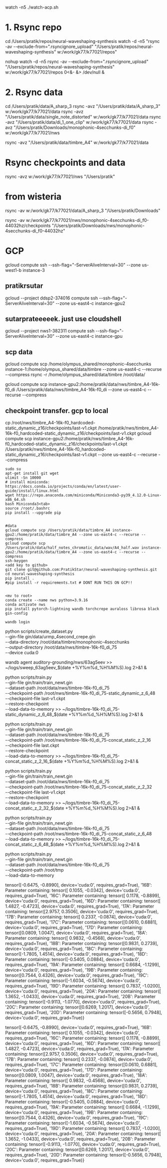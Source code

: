 watch -n5 ./watch-acp.sh

# 1. Rsync repo
cd /Users/pratik/repos/neural-waveshaping-synthesis
watch -d -n5 "rsync -av --exclude-from=\".rsyncignore_upload\" \"/Users/pratik/repos/neural-waveshaping-synthesis\" w:/work/gk77/k77021/repos"

nohup watch -d -n5 rsync -av --exclude-from=".rsyncignore_upload" "/Users/pratik/repos/neural-waveshaping-synthesis" w:/work/gk77/k77021/repos 0<&- &> /dev/null &

# 2. Rsync data
cd /Users/pratik/data/A_sharp_3
rsync -avz "/Users/pratik/data/A_sharp_3" w:/work/gk77/k77021/data
rsync -avz "/Users/pratik/data/single_note_distorted" w:/work/gk77/k77021/data
rsync -avz "/Users/pratik/data/di_1_one_clip" w:/work/gk77/k77021/data
rsync -avz "/Users/pratik/Downloads/monophonic-4secchunks-di_f0" w:/work/gk77/k77021/nws

rsync -avz "/Users/pratik/data/timbre_A4" w:/work/gk77/k77021/data

# Rsync checkpoints and data
rsync -avz w:/work/gk77/k77021/nws "/Users/pratik"

# from wisteria
rsync -av w:/work/gk77/k77021/data/A_sharp_3 "/Users/pratik/Downloads"

rsync -av w:/work/gk77/k77021/nws/monophonic-4secchunks-di_f0-44032hz/checkpoints "/Users/pratik/Downloads/nws/monophonic-4secchunks-di_f0-44032hz" 




# GCP
gcloud compute ssh --ssh-flag="-ServerAliveInterval=30" --zone us-west1-b instance-3
## pratikrsutar
gcloud --project ddsp2-374016 compute ssh --ssh-flag="-ServerAliveInterval=30" --zone us-east4-c instance-gpu2
## sutarprateeeeek. just use cloudshell
gcloud --project nws1-382311 compute ssh --ssh-flag="-ServerAliveInterval=30" --zone us-east4-c instance-gpu


## scp data
gcloud compute scp /home/olympus_shared/monophonic-4secchunks instance-1:/home/olympus_shared/data/timbre --zone us-east4-c --recurse --compress
rsync -r /home/olympus_shared/data/timbre /root/data/

gcloud compute scp instance-gpu2:/home/pratik/data/nws/timbre_A4-16k-f0_di /Users/pratik/data/nws/timbre_A4-16k-f0_di --zone us-east4-c --recurse --compress

## checkpoint transfer. gcp to local
cp /root/nws/timbre_A4-16k-f0_hardcoded-static_dynamic_z16/checkpoints/last-v1.ckpt /home/pratik/nws/timbre_A4-16k-f0_hardcoded-static_dynamic_z16/checkpoints/last-v1.ckpt
gcloud compute scp instance-gpu2:/home/pratik/nws/timbre_A4-16k-f0_hardcoded-static_dynamic_z16/checkpoints/last-v1.ckpt /Users/pratik/nws/timbre_A4-16k-f0_hardcoded-static_dynamic_z16/checkpoints/last-v1.ckpt --zone us-east4-c --recurse --compress



```shell
sudo su
apt-get install git wget
ulimit -Sn 10000
# install miniconda: https://docs.conda.io/projects/conda/en/latest/user-guide/install/linux.html
wget https://repo.anaconda.com/miniconda/Miniconda3-py39_4.12.0-Linux-x86_64.sh
bash Miniconda3<tab>
source /root/.bashrc
pip install --upgrade pip


#data
gcloud compute scp /Users/pratik/data/timbre_A4 instance-gpu2:/home/pratik/data/timbre_A4 --zone us-east4-c --recurse --compress
gcloud compute scp /Users/pratik/data/half_notes_chromatic_data/wav/A4_half.wav instance-gpu2:/home/pratik/data/timbre_A4 --zone us-east4-c --recurse --compress
ssh-keygen
<add key to github>
git clone git@github.com:PratikStar/neural-waveshaping-synthesis.git
cd neural-waveshaping-synthesis
pip install .
#pip install -r requirements.txt # DONT RUN THIS ON GCP!!


<mv to root>
conda create --name nws python=3.9.16
conda activate nws
pip install pytorch-lightning wandb torchcrepe auraloss librosa black gin-config

wandb login
```

python scripts/create_dataset.py \
--gin-file gin/data/urmp_4second_crepe.gin \
--data-directory /root/data/timbre/monophonic-4secchunks \
--output-directory /root/data/nws/timbre-16k-f0_di_75 \
--device cuda:0

wandb agent auditory-grounding/nws/63ag5eev  >> ~/logs/sweep_63ag5eev_$(date +%Y%m%d_%H%M%S).log 2>&1 &

python scripts/train.py \
--gin-file gin/train/train_newt.gin \
--dataset-path /root/data/nws/timbre-16k-f0_di_75 \
--checkpoint-path /root/nws/timbre-16k-f0_di_75-static_dynamic_z_6_48 \
--checkpoint-file last-v1.ckpt \
--restore-checkpoint \
--load-data-to-memory  >> ~/logs/timbre-16k-f0_di_75-static_dynamic_z_6_48_$(date +%Y%m%d_%H%M%S).log 2>&1 &


python scripts/train.py \
--gin-file gin/train/train_newt.gin \
--dataset-path /root/data/nws/timbre-16k-f0_di_75 \
--checkpoint-path /root/nws/timbre-16k-f0_di_75-concat_static_z_2_16 \
--checkpoint-file last.ckpt \
--restore-checkpoint \
--load-data-to-memory  >> ~/logs/timbre-16k-f0_di_75-concat_static_z_2_16_$(date +%Y%m%d_%H%M%S).log 2>&1 &


python scripts/train.py \
--gin-file gin/train/train_newt.gin \
--dataset-path /root/data/nws/timbre-16k-f0_di_75 \
--checkpoint-path /root/nws/timbre-16k-f0_di_75-concat_static_z_2_32 \
--checkpoint-file last-v1.ckpt \
--restore-checkpoint \
--load-data-to-memory  >> ~/logs/timbre-16k-f0_di_75-concat_static_z_2_32_$(date +%Y%m%d_%H%M%S).log 2>&1 &


python scripts/train.py \
--gin-file gin/train/train_newt.gin \
--dataset-path /root/data/nws/timbre-16k-f0_di_75 \
--checkpoint-path /root/nws/timbre-16k-f0_di_75-concat_static_z_6_48 \
--load-data-to-memory  >> ~/logs/timbre-16k-f0_di_75-concat_static_z_6_48_$(date +%Y%m%d_%H%M%S).log 2>&1 &


python scripts/train.py \
--gin-file gin/train/train_newt.gin \
--dataset-path /root/data/nws/timbre-16k-f0_di_75 \
--checkpoint-path /root/tmp \
--load-data-to-memory



tensor([-0.6475, -0.8990], device='cuda:0', requires_grad=True), '16B': Parameter containing:
tensor([ 0.1055, -0.0342], device='cuda:0', requires_grad=True), '16C': Parameter containing:
tensor([ 0.1178, -0.8899], device='cuda:0', requires_grad=True), '16D': Parameter containing:
tensor([ 1.4827, -0.4723], device='cuda:0', requires_grad=True), '17A': Parameter containing:
tensor([2.9757, 0.3506], device='cuda:0', requires_grad=True), '17B': Parameter containing:
tensor([ 0.2337, -0.0874], device='cuda:0', requires_grad=True), '17C': Parameter containing:
tensor([0.0610, 0.6881], device='cuda:0', requires_grad=True), '17D': Parameter containing:
tensor([0.0809, 1.0047], device='cuda:0', requires_grad=True), '18A': Parameter containing:
tensor([ 0.9832, -0.4568], device='cuda:0', requires_grad=True), '18B': Parameter containing:
tensor([0.9831, 0.2739], device='cuda:0', requires_grad=True), '18C': Parameter containing:
tensor([-1.7805,  1.4514], device='cuda:0', requires_grad=True), '18D': Parameter containing:
tensor([-0.5405,  0.0884], device='cuda:0', requires_grad=True), '19A': Parameter containing:
tensor([ 0.6684, -1.1299], device='cuda:0', requires_grad=True), '19B': Parameter containing:
tensor([0.7544, 0.4326], device='cuda:0', requires_grad=True), '19C': Parameter containing:
tensor([-1.6034, -0.5674], device='cuda:0', requires_grad=True), '19D': Parameter containing:
tensor([ 0.7837, -1.0200], device='cuda:0', requires_grad=True), '20A': Parameter containing:
tensor([ 1.3652, -1.0433], device='cuda:0', requires_grad=True), '20B': Parameter containing:
tensor([-0.9113, -1.0770], device='cuda:0', requires_grad=True), '20C': Parameter containing:
tensor([0.6269, 1.2017], device='cuda:0', requires_grad=True), '20D': Parameter containing:
tensor([-0.5656,  0.7948], device='cuda:0', requires_grad=True)}



tensor([-0.6475, -0.8990], device='cuda:0', requires_grad=True), '16B': Parameter containing:
tensor([ 0.1055, -0.0342], device='cuda:0', requires_grad=True), '16C': Parameter containing:
tensor([ 0.1178, -0.8899], device='cuda:0', requires_grad=True), '16D': Parameter containing:
tensor([ 1.4827, -0.4723], device='cuda:0', requires_grad=True), '17A': Parameter containing:
tensor([2.9757, 0.3506], device='cuda:0', requires_grad=True), '17B': Parameter containing:
tensor([ 0.2337, -0.0874], device='cuda:0', requires_grad=True), '17C': Parameter containing:
tensor([0.0610, 0.6881], device='cuda:0', requires_grad=True), '17D': Parameter containing:
tensor([0.0809, 1.0047], device='cuda:0', requires_grad=True), '18A': Parameter containing:
tensor([ 0.9832, -0.4568], device='cuda:0', requires_grad=True), '18B': Parameter containing:
tensor([0.9831, 0.2739], device='cuda:0', requires_grad=True), '18C': Parameter containing:
tensor([-1.7805,  1.4514], device='cuda:0', requires_grad=True), '18D': Parameter containing:
tensor([-0.5405,  0.0884], device='cuda:0', requires_grad=True), '19A': Parameter containing:
tensor([ 0.6684, -1.1299], device='cuda:0', requires_grad=True), '19B': Parameter containing:
tensor([0.7544, 0.4326], device='cuda:0', requires_grad=True), '19C': Parameter containing:
tensor([-1.6034, -0.5674], device='cuda:0', requires_grad=True), '19D': Parameter containing:
tensor([ 0.7837, -1.0200], device='cuda:0', requires_grad=True), '20A': Parameter containing:
tensor([ 1.3652, -1.0433], device='cuda:0', requires_grad=True), '20B': Parameter containing:
tensor([-0.9113, -1.0770], device='cuda:0', requires_grad=True), '20C': Parameter containing:
tensor([0.6269, 1.2017], device='cuda:0', requires_grad=True), '20D': Parameter containing:
tensor([-0.5656,  0.7948], device='cuda:0', requires_grad=True)}
